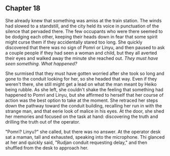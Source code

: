 ## Chapter 18

She already knew that something was amiss at the train station. The winds had slowed to a standstill, and the city held its voice in punctuation of the silence that pervaded there. The few occupants who were there seemed to be dodging each other, keeping their heads down in fear that some spirit might curse them if they accidentally stared too long. She quickly discovered that there was no sign of Pomri or Linyu, and then paused to ask a couple people if they had seen a woman and child, but they all averted their eyes and walked away the minute she reached out. *They must have seen something. What happened?*

She surmised that they must have gotten worried after she took so long and gone to the conduit looking for her, so she headed that way. Even if they weren't there, she still might get a lead on what the man meant by Heiko being rubble. As she left, she couldn't shake the feeling that something had happened to Pomri and Linyu, but she affirmed to herself that her course of action was the best option to take at the moment. She retraced her steps down the pathway toward the conduit building, recalling her run in with the strange man, and that eerie look of malice in his eyes. At the door, she shed her memories and focused on the task at hand: discovering the truth and drilling the truth out of the operator.

"Pomri? Linyu?" she called, but there was no answer. At the operator desk sat a maman, tall and exhausted, speaking into the microphone. Thi glanced at her and quickly said, "Rudjan conduit requesting delay," and then shuffled from the desk to approach her.

<!--
  Melna comes back to find Linyu and Pomri and ask questions

  If Melna Finds them: 
    - Asks questions, finds answers to her questions
    - Melna knows that Linyu has a gift, Knows about Radio, has hope to speak with Liffa.
    - If captured by Fajro, would be found with Pomri and Linyu
      - Would Fajro care about the others?
        - Would Fajro just kill them?
  
  If Melna doesn't find them:
    - Melna would go to the conduit for answers
      - Would find Radio and put 2 and 2 together
      - Would ask about Heiko and get a reveal about a plot against her and Heiko
    - If captured by Fajro, the others could get away, or one of them could be bartered for
      - But then he'd just kill them. Is Pomri an expendable character?
        - Does Linyu need help?
          - With Antikan, could be healed. 
            - Needs to get back to Casra's old home/practice in Rudjan
    - Why are they gone?
      - Fajro captures Pomri, Linyu hides
-->

<!--
  "Ramne. Who is Ramne?"

  "I've heard of him," Pomri chimed in. "He used to be some nobody in the Rudjan guard who thought he was smarter than the rest of us. Never got promoted, so he just left us one day without a trace."


  Linyu whimpered in fear at his name, drawing Pomri's attention.

  "Eh? What's gotten into you?" she asked.

  Thi was getting ready to jump off of Laen-Laen and run, but Melna had already become aware of hae and leapt back to hae.

  "Hey, Linyu. What's wrong?" asked Melna, holding onto hae arms.

  "Ramne," thi said in a cracked voice, "He..."

  Tears were forming at the corners of hae eyes.

  "What did he do?"

  "Mom," thi said, at the end of hae wit.




  "I take it you're not a boat person. Well, we can't go back now so you're either coming with us or you're on your own again."

  Thi took a moment, feeling angry at the predicament thi was put into. There was nowhere to run, standing outside a massive city barred from entry, and Laen-Laen, who could take hae anywhere if anywhere were safe anymore. Thi placed hae hand on Kip's pendant under hae shirt and closed hae eyes in thought.

  "Together," thi whispered. Pomri smiled at hae courage.



"The train here is shut down too," Pomri said with disappointment.

"Nevermind that I need to speak with Linyu," said Melna.

"What's gotten into you?" Pomri asked, suspicious.

Melna stooped to Linyu's level and gazed into hae firey blue eyes. She was sure that the woman had them too.

"Do you know a woman named Ginnu and a possibly her partner?" she asked.

Linyu was shocked, "H-How.."

"I need to know, Linyu. Please tell me. Who are they?"

"Kanosin"

"They sell kanosin?"

Thi nodded in confirmation.

"Did you know they are looking for you?"

Hae hands began to tremble and she grasped them in comfort.

"Why are they after you?"

Thi pointed to the listener in hae ear.

"Why is this thing so important? What does it do?"

Thi began to cry but held hae wits together while trying to find a way to explain.

Melna pressed for simpler answers. 

"is it a weapon, some new material?"

Thi took the listener off hae ear and gave it to Melna, who hesitantly put it up to her ear.

"I can hear strange static sounds. Where is it coming from?"

Linyu gestured all around, wishing thi had hae transmitter there.

Pomri interjected, "You're wasting your time with this nonsense."

"Wait. I can hear someone talking," she said, still listening intently. She tried to hear the words, but could only hear a few through the noise.

"What are they talking about?" she asked Linyu again.

But instead of an answer Linyu held hae hand up to hae ear, telling her to keep listening.

She listened closer and then heard an unmistakeable voice of the maman who woke up early to sit under a tree. Who dressed her before she went to Shaki and gave her a kiss on the forehead even when thi was unhappy with her.

"Liffa! You're alive!"
-->

